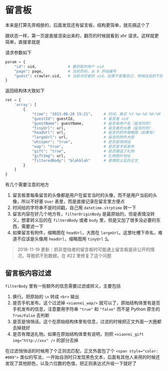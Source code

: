 # 留言板

本来是打算先弄相册的，后面发现还有留言板，结构更简单，就先搞这个了

跟状态一样，第一页是直接渲染出来的，翻页的时候就看到 xhr 请求。这样就更简单，直接拿就是

请求参数如下

```python
param = {
    "id": uid,              # 要抓取的用户 uid
    "page": page,           # 当前页码，从 0 开始编号
    "guest": crawler.uid,   # 当前浏览者的 uid。如果不是看自己，悄悄话会抓不到
}
```

返回结构体大致如下

```python
ret = {
    'array': [
        {
            "time": "2013-08-20 15:21",     # 时间，格式 %Y-%m-%d %H:%M
            "guestId": guestId,             # 留言者 uid
            "guestName": guestName,         # 留言者用户名（留言时的）
            "tinyUrl": url,                 # 留言者的头像（留言时的）
            "headUrl": url,                 # 留言的附件缩略图（如果有）
            "largeUrl": url,                # 留言的附件大图
            "whisper": "true",              # 是否是悄悄话
            "wap": "true",                  # 是否是手机发布
            "gift": "true",                 # 是否赠送了礼物
            "giftImg": url,                 # 礼物图片地址
            "filteredBody": "blahblah"      # 表情转义后的正文
        }
    ]
}
```

有几个需要注意的地方

1. 留言板里每条留言的头像都是用户在留言当时的头像，而不是用户当前的头像，所以不好塞 `User` 表里，而是直接记录在留言里方便点
2. 时间给的字符串不是时间戳，自己用 `datetime.strptime` 转一下
3. 留言内容在好几个地方有，`filterOriginBody` 是最原始的，但是表情没转义，想拿转义后的在 `filterdBody` 或者 `body` 里，但是又加了很多没必要的东西，需要滤一下
4. 如果留言有附件，缩略图在 `headUrl`，大图在 `largeUrl`。这里吐槽下命名，难道不应该是头像用 `headUrl`，缩略图用 `tinyUrl` 么

> 2018-11-19 更新：抓非登陆者的留言板时可能遇上留言板是非公开的情况，导致抓不到数据，在 #22 里修复了这个问题


## 留言板内容过滤

`filterBody` 里有一些额外的信息需要过滤或转义，主要包括

1. 换行。把原始的 `\n` 转成 `<br>` 输出
2. 是否手机发布。这个过滤掉 `<xiaonei_wap/>` 就可以了，原始结构体里有是否手机发布的信息，注意要用字符串 `"true"` 和 `"false"` 而不是 Python 原生的 `True/False` 去判断
3. 是否是悄悄话。这个在原始结构体里有信息，过滤的时候把正文外面一大圈都去掉就好
4. 是否有赠送礼物。如果在原始结构体里有说明，则把 `<xiaonei_gift img="http://xxx" />` 的部分去掉

在过滤悄悄话的时候用了个正则去匹配，正文外面包了个 `<span style="color: #000">` 类似的写法，一开始自测时只发现黑色文本，后面有其他人来用的时候还发现了其他颜色，以及六位数的色值，把正则表达式升级一下就好了

